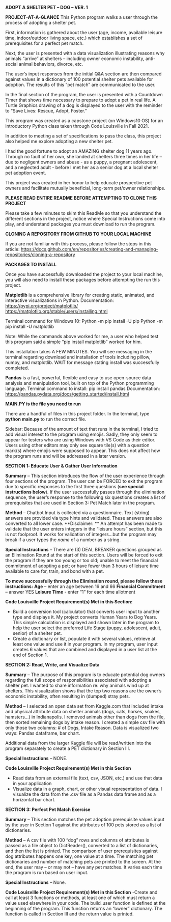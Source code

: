 **ADOPT A SHELTER PET – DOG – VER. 1**

**PROJECT-AT-A-GLANCE**
This Python program walks a user through the process of adopting a shelter pet. 

First, information is gathered about the user (age, income, available leisure time, indoor/outdoor living space, etc.) which establishes a set of prerequisites for a perfect pet match. 

Next, the user is presented with a data visualization illustrating reasons why animals “arrive” at shelters – including owner economic instability, anti-social animal behaviors, divorce, etc.

The user’s input responses from the initial Q&A section are then compared against values in a dictionary of 100 potential shelter pets available for adoption. The results of this “pet match” are communicated to the user.

In the final section of the program, the user is presented with a Countdown Timer that shows time necessary to prepare to adopt a pet in real life. A Turtle Graphics drawing of a dog is displayed to the user with the reminder to “Save Lives: Rescue, Adopt, Foster.”

This program was created as a capstone project (on Windows10 OS) for an introductory Python class taken through Code Louisville in Fall 2021. 

In addition to meeting a set of specifications to pass the class, this project also helped me explore adopting a new shelter pet. 

I had the good fortune to adopt an AMAZING shelter dog 11 years ago. Through no fault of her own, she landed at shelters three times in her life – due to negligent owners and abuse - as a puppy, a pregnant adolescent, and a neglected adult - before I met her as a senior dog at a local shelter pet adoption event. 

This project was created in her honor to help educate prospective pet owners and facilitate mutually beneficial, long-term pet/owner relationships.

**PLEASE READ ENTIRE README BEFORE ATTEMPTING TO CLONE THIS PROJECT**

Please take a few minutes to skim this ReadMe so that you understand the different sections in the project, notice where Special Instructions come into play, and understand packages you must download to run the program. 

**CLONING A REPOSITORY FROM GITHUB TO YOUR LOCAL MACHINE**

If you are not familiar with this process, please follow the steps in this article: https://docs.github.com/en/repositories/creating-and-managing-repositories/cloning-a-repository 

**PACKAGES TO INSTALL**

Once you have successfully downloaded the project to your local machine, you will also need to install these packages before attempting the run this project. 

**Matplotlib** is a comprehensive library for creating static, animated, and interactive visualizations in Python. 
Documentation: 
https://pypi.org/project/matplotlib/
https://matplotlib.org/stable/users/installing.html 

Terminal command for Windows 10: 
Python -m pip install -U pip
Python -m pip install -U matplotlib

Note: While the commands above worked for me, a user who helped test this program said a simple “pip install matplotlib” worked for him. 

This installation takes A FEW MINUTES. You will see messaging in the terminal regarding download and installation of tools including pillow, numpy, and matplotlib. WAIT for message stating install was successfully completed. 
 
**Pandas** is a fast, powerful, flexible and easy to use open-source data analysis and manipulation tool, built on top of the Python programming language.
Terminal command to install: 
pip install pandas
Documentation: https://pandas.pydata.org/docs/getting_started/install.html 

**MAIN.PY is the file you need to run**

There are a handful of files in this project folder. In the terminal, type **python main.py** to run the correct file. 

Sidebar: Because of the amount of text that runs in the terminal, I tried to add visual interest to the program using emojis. Sadly, they only seem to appear for testers who are using Windows with VS Code as their editor. Users using other editors may only see square tile(s) with a question mark(s) where emojis were supposed to appear. This does not affect how the program runs and will be addressed in a later version. 

**SECTION 1: Educate User & Gather User Information**

**Summary** – This section introduces the flow of the user experience through four sections of the program. The user can be FORCED to exit the program due to specific responses to the first three questions (**see special instructions below**). If the user successfully passes through the elimination sequence, the user’s response to the following six questions creates a list of prerequisites that are used in Section 3: Pet Match later in the program. 

**Method** – Chatbot
Input is collected via a questionnaire. Text (string) answers are provided via type hints and validated. These answers are also converted to all lower case.
**Disclaimer: ** An attempt has been made to validate that the user enters integers in the “leisure hours” section, but this is not foolproof. It works for validation of integers…but the program may break if a user types the <em>name</em> of a number as a string. 

**Special Instructions** – There are (3) DEAL BREAKER questions grouped as an Elimination Round at the start of this section. 
Users will be forced to exit the program if they are too young or too old; unable to meet the financial commitment of adopting a pet; or have fewer than 3 hours of leisure time available to care for, train, and bond with a pet. 

**To move successfully through the Elimination round, please follow these instructions:**
**Age** – enter an age between 16 and 66
**Financial Commitment** – answer YES
**Leisure Time** - enter “1” for each time allotment

**Code Louisville Project Requirement(s) Met in this Section:**  
- Build a conversion tool (calculator) that converts user input to another type and displays it. My project converts Human Years to Dog Years. This simple calculation is displayed and shown later in the program to help the user select the preferred Life Stage (puppy, adolescent, adult, senior) of a shelter pet.
- Create a dictionary or list, populate it with several values, retrieve at least one value and use it in your program. In my program, user input creates 6 values that are combined and displayed in a user list at the end of Section 1.

**SECTION 2: Read, Write, and Visualize Data**

**Summary** – The purpose of this program is to educate potential dog owners regarding the full scope of responsibilities associated with adopting a shelter pet. I wanted to share information re: why animals wind up at shelters. This visualization shows that the top two reasons are the owner’s economic instability, often resulting in (dumped) stray pets.

**Method** – I selected an open data set from Kaggle.com that included intake and physical attribute data on shelter animals (dogs, cats, horses, snakes, hamsters...) in Indianapolis. I removed animals other than dogs from the file, then sorted remaining dogs by intake reason. I created a simple csv file with only those two columns: # of Dogs, Intake Reason. Data is visualized two ways: Pandas dataframe, bar chart. 

Additional data from the larger Kaggle file will be read/written into the program separately to create a PET dictionary in Section III.

**Special Instructions** – NONE.

**Code Louisville Project Requirement(s) Met in this Section** 
- Read data from an external file (text, csv, JSON, etc.) and use that data in your application
- Visualize data in a graph, chart, or other visual representation of data. I visualize the data from the .csv file as a Pandas data frame and as a horizontal bar chart.

**SECTION 3: Perfect Pet Match Exercise**

**Summary** – This section matches the pet adoption prerequisite values input by the user in Section 1 against the attributes of 100 pets stored as a list of dictionaries. 

**Method** – A csv file with 100 “dog” rows and columns of attributes is passed as a file object to DictReader(), converted to a list of dictionaries, and then the list is printed. The comparison of user prerequisites against dog attributes happens one key, one value at a time. The matching pet dictionaries and number of matching pets are printed to the screen. At the end, the user may – or may not – have any pet matches. It varies each time the program is run based on user input. 

**Special Instructions** – None. 

**Code Louisville Project Requirement(s) Met in this Section** 
-Create and call at least 3 functions or methods, at least one of which must return a value used elsewhere in your code. The build_user function is defined at the beginning of the program. This function returns an “owner” dictionary. The function is called in Section III and the return value is printed.





 
